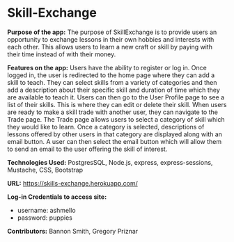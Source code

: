 # Skill-Exchange

**Purpose of the app:** The purpose of SkillExchange is to provide users an opportunity to exchange lessons in their own hobbies and interests with each other. 
This allows users to learn a new craft or skill by paying with their time instead of with their money.

**Features on the app:** 
Users have the ability to register or log in.
Once logged in, the user is redirected to the home page where they can add a skill to teach. 
They can select skills from a variety of categories and then add a description about their specific skill and duration of time 
which they are available to teach it. Users can then go to the User Profile page to see a list of their skills. 
This is where they can edit or delete their skill. When users are ready to make a skill trade with another user, 
they can navigate to the Trade page. The Trade page allows users to select a category of skill which they would like to learn. 
Once a category is selected, descriptions of lessons offered by other users in that category are displayed along with an email 
button. A user can then select the email button which will allow them to send an email to the user offering the skill of interest.

**Technologies Used:** PostgresSQL, Node.js, express, express-sessions, Mustache, CSS, Bootstrap

**URL:** https://skills-exchange.herokuapp.com/

**Log-in Credentials to access site:** 
* username: ashmello
* password: puppies

**Contributors:** Bannon Smith, Gregory Priznar
